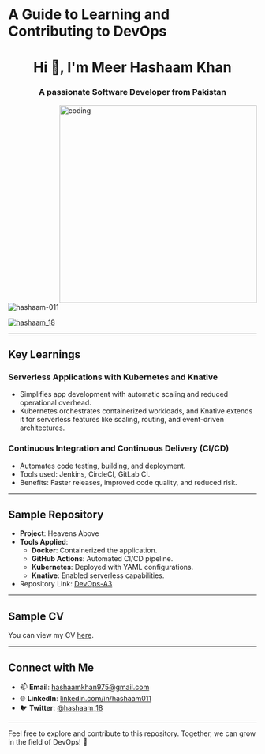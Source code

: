 # **A Guide to Learning and Contributing to DevOps**

<h1 align="center">Hi 👋, I'm Meer Hashaam Khan</h1>
<h3 align="center">A passionate Software Developer from Pakistan</h3>

<img align="right" alt="coding" width="400" src="https://camo.githubusercontent.com/cae12fddd9d6982901d82580bdf321d81fb299141098ca1c2d4891870827bf17/68747470733a2f2f6d69726f2e6d656469756d2e636f6d2f6d61782f313336302f302a37513379765349765f7430696f4a2d5a2e676966">

<p align="left"> <img src="https://komarev.com/ghpvc/?username=hashaam-011&label=Profile%20views&color=0e75b6&style=flat" alt="hashaam-011" /> </p>

<p align="left"> <a href="https://twitter.com/hashaam_18" target="blank"><img src="https://img.shields.io/twitter/follow/hashaam_18?logo=twitter&style=for-the-badge" alt="hashaam_18" /></a> </p>

---

## **Key Learnings**
### **Serverless Applications with Kubernetes and Knative**
- Simplifies app development with automatic scaling and reduced operational overhead.
- Kubernetes orchestrates containerized workloads, and Knative extends it for serverless features like scaling, routing, and event-driven architectures.

### **Continuous Integration and Continuous Delivery (CI/CD)**
- Automates code testing, building, and deployment.
- Tools used: Jenkins, CircleCI, GitLab CI.
- Benefits: Faster releases, improved code quality, and reduced risk.

---

## **Sample Repository**
- **Project**: Heavens Above  
- **Tools Applied**:
  - **Docker**: Containerized the application.
  - **GitHub Actions**: Automated CI/CD pipeline.
  - **Kubernetes**: Deployed with YAML configurations.
  - **Knative**: Enabled serverless capabilities.
- Repository Link: [DevOps-A3](https://github.com/hashaam-011/DevOps-A3)

---

## **Sample CV**
You can view my CV [here](CV/Meer%20Hashaam%20Khan%20-%20CV.pdf).

---

## **Connect with Me**
- 📫 **Email**: hashaamkhan975@gmail.com  
- 🌐 **LinkedIn**: [linkedin.com/in/hashaam011](https://linkedin.com/in/hashaam011)  
- 🐦 **Twitter**: [@hashaam_18](https://twitter.com/hashaam_18)

---

Feel free to explore and contribute to this repository. Together, we can grow in the field of DevOps! 🚀
